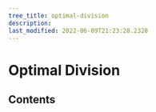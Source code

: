 ```yaml
---
tree_title: optimal-division
description: 
last_modified: 2022-06-09T21:23:28.2328
---
```


# Optimal Division

## Contents
